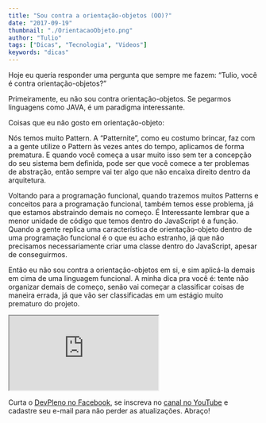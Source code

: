 ```yaml
---
title: "Sou contra a orientação-objetos (OO)?"
date: "2017-09-19"
thumbnail: "./OrientacaoObjeto.png"
author: "Tulio"
tags: ["Dicas", "Tecnologia", "Videos"]
keywords: "dicas"
---
```


Hoje eu queria responder uma pergunta que sempre me fazem: “Tulio, você é contra orientação-objetos?”

Primeiramente, eu não sou contra orientação-objetos. Se pegarmos linguagens como JAVA, é um paradigma interessante.

Coisas que eu não gosto em orientação-objeto:

Nós temos muito Pattern. A “Patternite”, como eu costumo brincar, faz com a a gente utilize o Pattern às vezes antes do tempo, aplicamos de forma prematura. E quando você começa a usar muito isso sem ter a concepção do seu sistema bem definida, pode ser que você comece a ter problemas de abstração, então sempre vai ter algo que não encaixa direito dentro da arquitetura.

Voltando para a programação funcional, quando trazemos muitos Patterns e conceitos para a programação funcional, também temos esse problema, já que estamos abstraindo demais no começo. É Interessante lembrar que a menor unidade de código que temos dentro do JavaScript é a função. Quando a gente replica uma característica de orientação-objeto dentro de uma programação funcional é o que eu acho estranho, já que não precisamos necessariamente criar uma classe dentro do JavaScript, apesar de conseguirmos.

Então eu não sou contra a orientação-objetos em si, e sim aplicá-la demais em cima de uma linguagem funcional. A minha dica pra você é: tente não organizar demais de começo, senão vai começar a classificar coisas de maneira errada, já que vão ser classificadas em um estágio muito prematuro do projeto.

<div class="embed-responsive embed-responsive-16by9 mb-4">
  <iframe class="embed-responsive-item" src="https://www.youtube.com/embed/GOb-0G4HnBM" allowfullscreen></iframe>
</div>

 Curta o [DevPleno no Facebook](http://www.facebook.com/devpleno), se inscreva no [canal no YouTube](https://www.youtube.com/channel/UC07JWf9A0B1scApbS1Te7Ww) e cadastre seu e-mail para não perder as atualizações. Abraço!